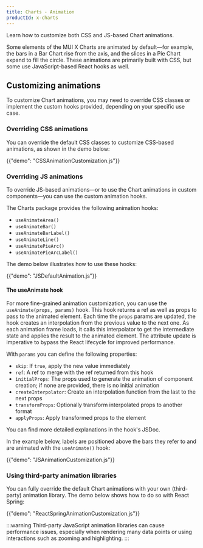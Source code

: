 ```yaml
---
title: Charts - Animation
productId: x-charts
---
```


<p class="description">Learn how to customize both CSS and JS-based Chart animations.</p>

Some elements of the MUI X Charts are animated by default—for example, the bars in a Bar Chart rise from the axis, and the slices in a Pie Chart expand to fill the circle.
These animations are primarily built with CSS, but some use JavaScript-based React hooks as well.

## Customizing animations

To customize Chart animations, you may need to override CSS classes or implement the custom hooks provided, depending on your specific use case.

### Overriding CSS animations

You can override the default CSS classes to customize CSS-based animations, as shown in the demo below:

{{"demo": "CSSAnimationCustomization.js"}}

### Overriding JS animations

To override JS-based animations—or to use the Chart animations in custom components—you can use the custom animation hooks.

The Charts package provides the following animation hooks:

- `useAnimateArea()`
- `useAnimateBar()`
- `useAnimateBarLabel()`
- `useAnimateLine()`
- `useAnimatePieArc()`
- `useAnimatePieArcLabel()`

The demo below illustrates how to use these hooks:

{{"demo": "JSDefaultAnimation.js"}}

#### The useAnimate hook

For more fine-grained animation customization, you can use the `useAnimate(props, params)` hook.
This hook returns a ref as well as props to pass to the animated element.
Each time the `props` params are updated, the hook creates an interpolation from the previous value to the next one.
As each animation frame loads, it calls this interpolator to get the intermediate state and applies the result to the animated element.
The attribute update is imperative to bypass the React lifecycle for improved performance.

With `params` you can define the following properties:

- `skip`: If `true`, apply the new value immediately
- `ref`: A ref to merge with the ref returned from this hook
- `initialProps`: The props used to generate the animation of component creation; if none are provided, there is no initial animation
- `createInterpolator`: Create an interpolation function from the last to the next props
- `transformProps`: Optionally transform interpolated props to another format
- `applyProps`: Apply transformed props to the element

You can find more detailed explanations in the hook's JSDoc.

In the example below, labels are positioned above the bars they refer to and are animated with the `useAnimate()` hook:

{{"demo": "JSAnimationCustomization.js"}}

### Using third-party animation libraries

You can fully override the default Chart animations with your own (third-party) animation library.
The demo below shows how to do so with React Spring:

{{"demo": "ReactSpringAnimationCustomization.js"}}

:::warning
Third-party JavaScript animation libraries can cause performance issues, especially when rendering many data points or using interactions such as zooming and highlighting.
:::
